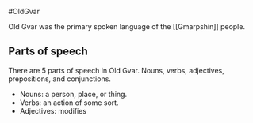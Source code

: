 #OldGvar

Old Gvar was the primary spoken language of the [[Gmarpshin]] people.

## Parts of speech
There are 5 parts of speech in Old Gvar. Nouns, verbs, adjectives, prepositions, and conjunctions.
- Nouns: a person, place, or thing.
- Verbs: an action of some sort.
- Adjectives: modifies 